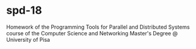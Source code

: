 # spd-18
Homework of the Programming Tools for Parallel and Distributed Systems course of the Computer Science and Networking Master's Degree @ University of Pisa
